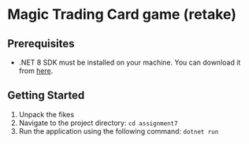 # Magic Trading Card game (retake)

## Prerequisites
- .NET 8 SDK must be installed on your machine. You can download it from [here](https://dotnet.microsoft.com/download/dotnet/8).

## Getting Started
1. Unpack the fikes
2. Navigate to the project directory: `cd assignment7`
3. Run the application using the following command: `dotnet run`
